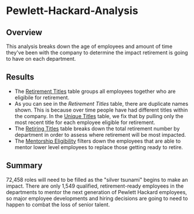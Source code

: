 # Pewlett-Hackard-Analysis

## Overview
This analysis breaks down the age of employees and amount of time they've been with the company to determine the impact retirement is going to have on each department.

## Results
- The [Retirement Titles](Data/retirement_titles.csv) table groups all employees together who are eligibile for retirement.
- As you can see in the *Retirement Titles* table, there are duplicate names shown. This is because over time people have had different titles within the company. In the [Unique Titles](Data/unique_titles.csv) table, we fix that by pulling only the most recent title for each employee eligible for retirement.
- The [Retiring Titles](Data/retiring_titles.csv) table breaks down the total retirement number by department in order to assess where retirement will be most impacted.
- The [Mentorship Eligibility](Data/mentorship_eligibility.csv) filters down the employees that are able to mentor lower level employees to replace those getting ready to retire.

## Summary
72,458 roles will need to be filled as the "silver tsunami" begins to make an impact. There are only 1,549 qualified, retirement-ready employees in the departments to mentor the next generation of Pewlett Hackard employees, so major employee developments and hiring decisions are going to need to happen to combat the loss of senior talent.
